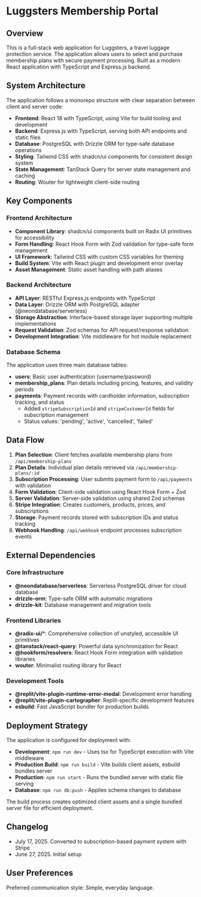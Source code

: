 # Luggsters Membership Portal

## Overview

This is a full-stack web application for Luggsters, a travel luggage protection service. The application allows users to select and purchase membership plans with secure payment processing. Built as a modern React application with TypeScript and Express.js backend.

## System Architecture

The application follows a monorepo structure with clear separation between client and server code:

- **Frontend**: React 18 with TypeScript, using Vite for build tooling and development
- **Backend**: Express.js with TypeScript, serving both API endpoints and static files
- **Database**: PostgreSQL with Drizzle ORM for type-safe database operations
- **Styling**: Tailwind CSS with shadcn/ui components for consistent design system
- **State Management**: TanStack Query for server state management and caching
- **Routing**: Wouter for lightweight client-side routing

## Key Components

### Frontend Architecture
- **Component Library**: shadcn/ui components built on Radix UI primitives for accessibility
- **Form Handling**: React Hook Form with Zod validation for type-safe form management
- **UI Framework**: Tailwind CSS with custom CSS variables for theming
- **Build System**: Vite with React plugin and development error overlay
- **Asset Management**: Static asset handling with path aliases

### Backend Architecture
- **API Layer**: RESTful Express.js endpoints with TypeScript
- **Data Layer**: Drizzle ORM with PostgreSQL adapter (@neondatabase/serverless)
- **Storage Abstraction**: Interface-based storage layer supporting multiple implementations
- **Request Validation**: Zod schemas for API request/response validation
- **Development Integration**: Vite middleware for hot module replacement

### Database Schema
The application uses three main database tables:
- **users**: Basic user authentication (username/password)
- **membership_plans**: Plan details including pricing, features, and validity periods
- **payments**: Payment records with cardholder information, subscription tracking, and status
  - Added `stripeSubscriptionId` and `stripeCustomerId` fields for subscription management
  - Status values: 'pending', 'active', 'cancelled', 'failed'

## Data Flow

1. **Plan Selection**: Client fetches available membership plans from `/api/membership-plans`
2. **Plan Details**: Individual plan details retrieved via `/api/membership-plans/:id`
3. **Subscription Processing**: User submits payment form to `/api/payments` with validation
4. **Form Validation**: Client-side validation using React Hook Form + Zod
5. **Server Validation**: Server-side validation using shared Zod schemas
6. **Stripe Integration**: Creates customers, products, prices, and subscriptions
7. **Storage**: Payment records stored with subscription IDs and status tracking
8. **Webhook Handling**: `/api/webhook` endpoint processes subscription events

## External Dependencies

### Core Infrastructure
- **@neondatabase/serverless**: Serverless PostgreSQL driver for cloud database
- **drizzle-orm**: Type-safe ORM with automatic migrations
- **drizzle-kit**: Database management and migration tools

### Frontend Libraries
- **@radix-ui/***: Comprehensive collection of unstyled, accessible UI primitives
- **@tanstack/react-query**: Powerful data synchronization for React
- **@hookform/resolvers**: React Hook Form integration with validation libraries
- **wouter**: Minimalist routing library for React

### Development Tools
- **@replit/vite-plugin-runtime-error-modal**: Development error handling
- **@replit/vite-plugin-cartographer**: Replit-specific development features
- **esbuild**: Fast JavaScript bundler for production builds

## Deployment Strategy

The application is configured for deployment with:
- **Development**: `npm run dev` - Uses tsx for TypeScript execution with Vite middleware
- **Production Build**: `npm run build` - Vite builds client assets, esbuild bundles server
- **Production**: `npm run start` - Runs the bundled server with static file serving
- **Database**: `npm run db:push` - Applies schema changes to database

The build process creates optimized client assets and a single bundled server file for efficient deployment.

## Changelog

- July 17, 2025. Converted to subscription-based payment system with Stripe
- June 27, 2025. Initial setup

## User Preferences

Preferred communication style: Simple, everyday language.
